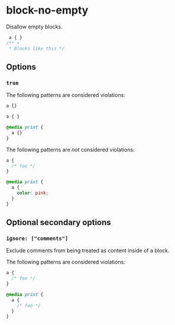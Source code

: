 # block-no-empty

Disallow empty blocks.

<!-- prettier-ignore -->
```css
 a { }
/** ↑
 * Blocks like this */
```

## Options

### `true`

The following patterns are considered violations:

<!-- prettier-ignore -->
```css
a {}
```

<!-- prettier-ignore -->
```css
a { }
```

<!-- prettier-ignore -->
```css
@media print {
  a {}
}
```

The following patterns are _not_ considered violations:

<!-- prettier-ignore -->
```css
a {
  /* foo */
}
```

<!-- prettier-ignore -->
```css
@media print {
  a {
    color: pink;
  }
}
```

## Optional secondary options

### `ignore: ["comments"]`

Exclude comments from being treated as content inside of a block.

The following patterns are considered violations:

<!-- prettier-ignore -->
```css
a {
  /* foo */
}
```

<!-- prettier-ignore -->
```css
@media print {
  a {
    /* foo */
  }
}
```
